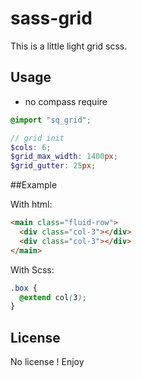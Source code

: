 sass-grid
=========

This is a little light grid scss.

## Usage
- no compass require

```scss
@import "sq_grid";

// grid init
$cols: 6;
$grid_max_width: 1400px;
$grid_gutter: 25px;

```

##Example

With html:
```html
<main class="fluid-row">
  <div class="col-3"></div>
  <div class="col-3"></div>
</main>
```

With Scss:
```scss
.box {
  @extend col(3);
}
```

## License
No license ! Enjoy
